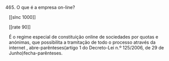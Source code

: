 465.  O que é a empresa on-line?

[[slnc 1000]]

[[rate 90]]

É  o  regime  especial  de  constituição  online  de  sociedades  por  quotas  e  anónimas, que  possibilita  a  tramitação  de  todo  o  processo  através  da  internet  , abre-parênteses(artigo  1  do Decreto-Lei n.º 125/2006,  de 29  de Junho)fecha-parênteses.
